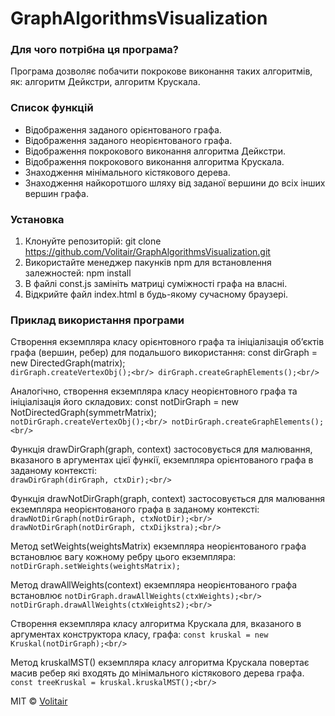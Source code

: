 # GraphAlgorithmsVisualization

### Для чого потрібна ця програма?
Програма дозволяє побачити покрокове виконання таких алгоритмів, як: алгоритм Дейкстри, алгоритм Крускала.

### Список функцій
* Відображення заданого орієнтованого графа.
* Відображення заданого неорієнтованого графа.
* Відображення покрокового виконання алгоритма Дейкстри.
* Відображення покрокового виконання алгоритма Крускала.
* Знаходження мінімального кістякового дерева.
* Знаходження найкоротшого шляху від заданої вершини до всіх інших вершин графа.

### Установка
1. Клонуйте репозиторій:
git clone https://github.com/Volitair/GraphAlgorithmsVisualization.git
2. Використайте менеджер пакунків npm для встановлення залежностей:
npm install
3. В файлі const.js замініть матриці суміжності графа на власні.
4. Відкрийте файл index.html в будь-якому сучасному браузері.

### Приклад використання програми
Створення екземпляра класу орієнтовного графа та ініціалізація об’єктів графа (вершин, ребер) для подальшого використання:
const dirGraph = new DirectedGraph(matrix);<br/>
`
dirGraph.createVertexObj();<br/>
dirGraph.createGraphElements();<br/>
`

Аналогічно, створення екземпляра класу неорієнтовного графа та ініціалізація його складових:
const notDirGraph = new NotDirectedGraph(symmetrMatrix);<br/>
`
notDirGraph.createVertexObj();<br/>
notDirGraph.createGraphElements();<br/>
`

Функція drawDirGraph(graph, context) застосовується для малювання, вказаного в аргументах цієї функії, екземпляра 
орієнтованого графа в заданому контексті:<br/>
`
drawDirGraph(dirGraph, ctxDir);<br/>
`

Функція drawNotDirGraph(graph, context) застосовується для малювання екземпляра неорієнтованого графа в заданому контексті:<br/>
`
drawNotDirGraph(notDirGraph, ctxNotDir);<br/>
drawNotDirGraph(notDirGraph, ctxDijkstra);<br/>
`

Метод setWeights(weightsMatrix) екземпляра неорієнтованого графа встановлює вагу кожному ребру цього екземпляра:
`
notDirGraph.setWeights(weightsMatrix);
`

Метод drawAllWeights(context) екземпляра неорієнтованого графа встановлює 
`
notDirGraph.drawAllWeights(ctxWeights);<br/>
notDirGraph.drawAllWeights(ctxWeights2);<br/>
`

Створення екземпляра класу алгоритма Крускала для, вказаного в аргументах конструктора класу, графа:
`
const kruskal = new Kruskal(notDirGraph);<br/>
`

Метод kruskalMST() екземпляра класу алгоритма Крускала повертає масив ребер які входять до мінімального кістякового дерева графа.<br/>
`
const treeKruskal = kruskal.kruskalMST();<br/>
`

MIT © [Volitair](https://github.com/Volitair)
